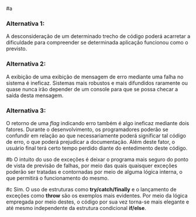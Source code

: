 #a
### Alternativa 1:
A desconsideração de um determinado trecho de código poderá acarretar a dificuldade para compreender se determinada aplicação funcionou como o previsto.

### Alternativa 2:
A exibição de uma exibição de mensagem de erro mediante uma falha no sistema é ineficaz. Sistemas mais robustos e mais difundidos raramente ou quase nunca irão depender de um console para que se possa checar a saída desta mensagem.

### Alternativa 3:
O retorno de uma *flag* indicando erro também é algo ineficaz mediante dois fatores. Durante o desenvolvimento, os programadores poderão se confundir em relação ao que necessariamente poderá significar tal código de erro, o que poderá prejudicar a documentação. Além deste fator, o usuário final terá certo tempo perdido diante do entedimento deste código. 

#b
O intuito do uso de exceções é deixar o programa mais seguro do ponto de vista de previsão de falhas, por meio das quais quaisquer exceções poderão ser tratadas e contornadas por meio de alguma lógica interna, o que permitirá o funcionamento do mesmo.

#c
Sim. O uso de estruturas como **try/catch/finally** e o lançamento de exceções como **throw** são os exemplos mais evidentes. Por meio da lógica empregada por meio destes, o código por sua vez torna-se mais elegante e até mesmo independente da estrutura condicional **if/else**.